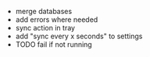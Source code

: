 - merge databases
- add errors where needed
- sync action in tray
- add "sync every x seconds" to settings
- TODO fail if not running